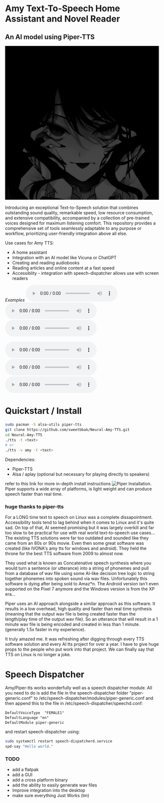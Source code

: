 # Amy Text-To-Speech Home Assistant and Novel Reader

## An AI model using Piper-TTS

![](/imgs/viper.jpg)

Introducing an exceptional Text-to-Speech solution that combines outstanding sound quality, remarkable
speed, low resource consumption, and extensive compatibility, accompanied by a collection of pre-trained
voices designed for maximum listening comfort. This repository provides a comprehensive set of
tools seamlessly adaptable to any purpose or workflow, prioritizing user-friendly integration above all else.

Use cases for Amy TTS:

- A home assistant
- Integration with an AI model like Vicuna or ChatGPT
- Creating and reading audiobooks
- Reading articles and online content at a fast speed
- Accessiblity - integration with speech-dispatcher allows use with screen readers

_Examples_
![](/wavs/amy_neural.wav)
![](/wavs/amy_v1.wav)
![](/wavs/amy_v2.wav)

![amy neural](https://github.com/sweetbbak/Neural-Amy-TTS/blob/main/wavs/amy_neural.wav)
![amy version 1](https://github.com/sweetbbak/Neural-Amy-TTS/blob/main/wavs/amy_v1.wav)
![amy version 2](https://github.com/sweetbbak/Neural-Amy-TTS/blob/main/wavs/amy_v2.wav)

# Quickstart / Install

```bash
sudo pacman -S alsa-utils piper-tts
git clone https://github.com/sweetbbak/Neural-Amy-TTS.git
cd Neural-Amy-TTS
./tts -t <text>
# or
./tts -v amy -t <text>

```

Dependencies:

- Piper-TTS
- Alsa / aplay (optional but necessary for playing directly to speakers)

refer to this link for more in-depth install instructions ![Piper Installation](https://github.com/rhasspy/piper#installation).
Piper supports a wide array of platforms, is light weight and can produce speech faster than real time.

### huge thanks to piper-tts

For a LONG time text to speech on Linux was a complete dissapointment. Accessibility tools tend to lag behind when it comes
to Linux and it's quite sad. On top of that, AI seemed promising but it was largely overkill and far too slow to
be practical for use with real world text-to-speech use cases... The existing TTS solutions were far too outdated and sounded
like they came from an 80s or 90s movie. Even then some great software was created (like IVONA's amy tts for windows and android).
They held the throne for the best TTS software from 2009 to almost now.

They used what is known as Concatenative speech synthesis where
you would turn a sentence (or utterance) into a string of phonemes and pull from a database of wav file using some AI-like decision tree
logic to string together phonemes into spoken sound via wav files. Unfortunately this software is dying after being sold to Amaz\*n. The
Android version isn't even supported on the Pixel 7 anymore and the Windows version is from the XP era...

Piper uses an AI approach alongside a similar approach as this software. It results in a low overhead, high quality and faster than real time
synthesis (meaning that the output wav file is being created faster than the length/play time of the output wav file). So an utterance that
will result in a 1 minute wav file is being encoded and created in less than 1 minute. (generally 1.5x faster in my experience).

It truly amazed me. It was refreshing after digging through every TTS software solution and every AI tts project for over a year.
I have to give huge props to the people who put work into that project. We can finally say that TTS on Linux is no longer a joke.

# Speech Dispatcher

Amy/Piper-tts works wonderfully well as a speech dispatcher module. All you need to do is add
the file in the speech-dispatcher folder "piper-generic.conf" to /etc/speech-dispatcher/modules/piper-generic.conf
and then append this to the file in /etc/speech-dispatcher/speechd.conf:

```
DefaultVoiceType  "FEMALE1"
DefaultLanguage "en"
DefaultModule piper-generic

```

and restart speech-dispatcher using:

```bash
sudo systemctl restart speech-dispatcherd.service
spd-say "Hello world."
```

### TODO

- add a flatpak
- add a GUI
- add a cross platform binary
- add the ability to easily generate wav files
- Improve integration into the desktop
- make sure everything Just Works (tm)
